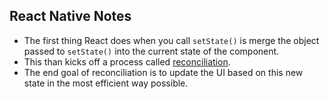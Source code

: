 ## React Native Notes

- The first thing React does when you call `setState()` is merge the object passed to `setState()` into the current state of the component.
- This than kicks off a process called [reconciliation](https://reactjs.org/docs/reconciliation.html).
- The end goal of reconciliation is to update the UI based on this new state in the most efficient way possible.
